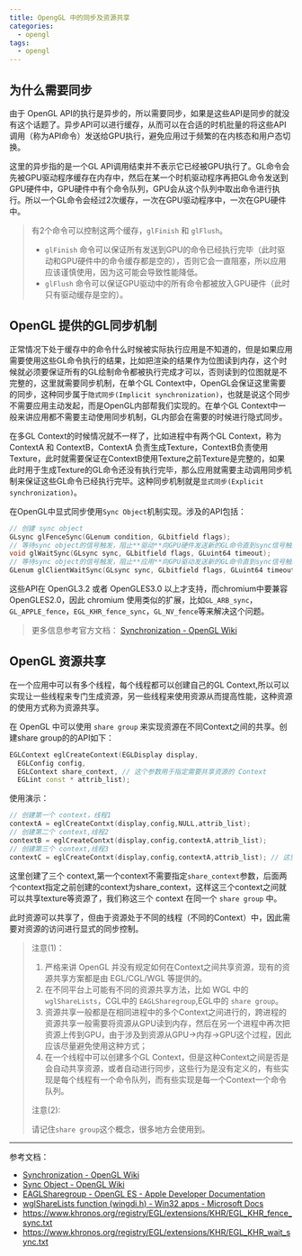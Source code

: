 ```yaml
---
title: OpengGL 中的同步及资源共享
categories: 
  - opengl
tags:
  - opengl
---
```


## 为什么需要同步

由于 OpenGL API的执行是异步的，所以需要同步，如果是这些API是同步的就没有这个话题了。异步API可以进行缓存，从而可以在合适的时机批量的将这些API调用（称为API命令）发送给GPU执行，避免应用过于频繁的在内核态和用户态切换。

这里的异步指的是一个GL API调用结束并不表示它已经被GPU执行了。GL命令会先被GPU驱动程序缓存在内存中，然后在某一个时机驱动程序再把GL命令发送到GPU硬件中，GPU硬件中有个命令队列，GPU会从这个队列中取出命令进行执行。所以一个GL命令会经过2次缓存，一次在GPU驱动程序中，一次在GPU硬件中。

> 有2个命令可以控制这两个缓存，`glFinish` 和 `glFlush`。
>
> - `glFinish` 命令可以保证所有发送到GPU的命令已经执行完毕（此时驱动和GPU硬件中的命令缓存都是空的），否则它会一直阻塞，所以应用应该谨慎使用，因为这可能会导致性能降低。
> - `glFlush` 命令可以保证GPU驱动中的所有命令都被放入GPU硬件（此时只有驱动缓存是空的）。

## OpenGL 提供的GL同步机制

正常情况下处于缓存中的命令什么时候被实际执行应用是不知道的，但是如果应用需要使用这些GL命令执行的结果，比如把渲染的结果作为位图读到内存，这个时候就必须要保证所有的GL绘制命令都被执行完成才可以，否则读到的位图就是不完整的，这里就需要同步机制，在单个GL Context中，OpenGL会保证这里需要的同步，这种同步属于`隐式同步(Implicit synchronization)`，也就是说这个同步不需要应用主动发起，而是OpenGL内部帮我们实现的。在单个GL Context中一般来讲应用都不需要主动使用同步机制，GL内部会在需要的时候进行隐式同步。

在多GL Context的时候情况就不一样了，比如进程中有两个GL Context，称为 ContextA 和 ContextB，ContextA 负责生成Texture，ContextB负责使用Texture，此时就需要保证在ContextB使用Texture之前Texture是完整的，如果此时用于生成Texture的GL命令还没有执行完毕，那么应用就需要主动调用同步机制来保证这些GL命令已经执行完毕。这种同步机制就是`显式同步(Explicit synchronization)`。

在OpenGL中显式同步使用`Sync Object`机制实现。涉及的API包括：

```c++
// 创建 sync object
GLsync glFenceSync(GLenum condition​, GLbitfield flags​);
// 等待sync object的信号触发，阻止**驱动**向GPU硬件发送新的GL命令直到sync信号触发（此时应用依然可以向驱动发送新的GL命令，所以称这种阻塞为server端阻塞）
void glWaitSync(GLsync sync, GLbitfield flags, GLuint64 timeout);
// 等待sync object的信号触发，阻止**应用**向GPU驱动发送新的GL命令直到sync信号触发（此时应用不能再向驱动发送新的GL命令，所以称这种阻塞为client端阻塞）
GLenum glClientWaitSync(GLsync sync​, GLbitfield flags​, GLuint64 timeout​);
```

这些API在 OpenGL3.2 或者 OpenGLES3.0 以上才支持，而chromium中要兼容 OpenGLES2.0，因此 chromium 使用类似的扩展，比如`GL_ARB_sync`，`GL_APPLE_fence`，`EGL_KHR_fence_sync`，`GL_NV_fence`等来解决这个问题。

> 更多信息参考官方文档： [Synchronization - OpenGL Wiki](https://www.khronos.org/opengl/wiki/Synchronization)

## OpenGL 资源共享

在一个应用中可以有多个线程，每个线程都可以创建自己的GL Context,所以可以实现让一些线程来专门生成资源，另一些线程来使用资源从而提高性能，这种资源的使用方式称为资源共享。

在 OpenGL 中可以使用 `share group` 来实现资源在不同Context之间的共享。创建share group的的API如下：

```c++
EGLContext eglCreateContext(EGLDisplay display,
  EGLConfig config,
  EGLContext share_context, // 这个参数用于指定需要共享资源的 Context
  EGLint const * attrib_list);
```

使用演示：

```c++
// 创建第一个 context，线程1
contextA = eglCreateContxt(display,config,NULL,attrib_list);
// 创建第二个 context,线程2
contextB = eglCreateContxt(display,config,contextA,attrib_list);
// 创建第三个 context,线程3
contextC = eglCreateContxt(display,config,contextA,attrib_list); // 这里使用 contextA 或者 contextB 效果一样
```

这里创建了三个 context,第一个context不需要指定`share_context`参数，后面两个context指定之前创建的context为share_context，这样这三个context之间就可以共享texture等资源了，我们称这三个 context 在同一个 `share group` 中。

此时资源可以共享了，但由于资源处于不同的线程（不同的Context）中，因此需要对资源的访问进行显式的同步控制。

> 注意(1)：
>
> 1. 严格来讲 OpenGL 并没有规定如何在Context之间共享资源，现有的资源共享方案都是由 EGL/CGL/WGL 等提供的。
> 2. 在不同平台上可能有不同的资源共享方法，比如 WGL 中的 `wglShareLists`，CGL中的 `EAGLSharegroup`,EGL中的 `share group`。
> 3. 资源共享一般都是在相同进程中的多个Context之间进行的，跨进程的资源共享一般需要将资源从GPU读到内存，然后在另一个进程中再次把资源上传到GPU，由于涉及到资源从GPU->内存->GPU这个过程，因此应该尽量避免使用这种方式；
> 4. 在一个线程中可以创建多个GL Context，但是这种Context之间是否是会自动共享资源，或者自动进行同步，这些行为是没有定义的，有些实现是每个线程有一个命令队列，而有些实现是每一个Context一个命令队列。
>
> 注意(2):
>
> 请记住`share group`这个概念，很多地方会使用到。

----------

参考文档：

- [Synchronization - OpenGL Wiki](https://www.khronos.org/opengl/wiki/Synchronization)
- [Sync Object - OpenGL Wiki](https://www.khronos.org/opengl/wiki/Sync_Object)
- [EAGLSharegroup - OpenGL ES - Apple Developer Documentation](https://developer.apple.com/documentation/opengles/eaglsharegroup)
- [wglShareLists function (wingdi.h) - Win32 apps - Microsoft Docs](https://docs.microsoft.com/en-us/windows/win32/api/wingdi/nf-wingdi-wglsharelists)
- <https://www.khronos.org/registry/EGL/extensions/KHR/EGL_KHR_fence_sync.txt>
- <https://www.khronos.org/registry/EGL/extensions/KHR/EGL_KHR_wait_sync.txt>